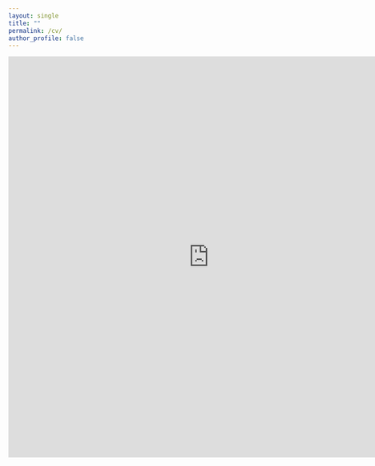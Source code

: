 ```yaml
---
layout: single
title: ""
permalink: /cv/
author_profile: false
---
```

<body>

<iframe
    src="https://docs.google.com/gview?url=https://gcheng-nus.github.io/CV/CV_Guang.pdf&embedded=true"
    style="width:800px; height:800px;"
    frameborder="0"
></iframe>

</body>